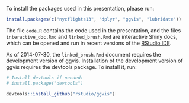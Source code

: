 To install the packages used in this presentation, please run:


```R
install.packages(c("nycflights13", "dplyr", "ggvis", "lubridate"))
```

The file `code.R` contains the code used in the presentation, and the files `interactive_doc.Rmd` and `linked_brush.Rmd` are interactive Shiny docs, which can be opened and run in recent versions of the [RStudio IDE](http://www.rstudio.com/products/rstudio/download/).


As of 2014-07-30, the `linked_brush.Rmd` document requires the development version of ggvis. Installation of the development version of ggvis requires the devtools package. To install it, run:

```R
# Install devtools if needed:
# install.package("devtools")

devtools::install_github("rstudio/ggvis")
```
